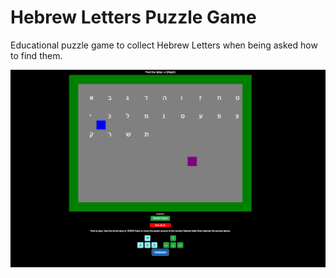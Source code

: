 # Hebrew Letters Puzzle Game
Educational puzzle game to collect Hebrew Letters when being asked how to find them. 


![Alt text](/images/ScreenShot.png)


